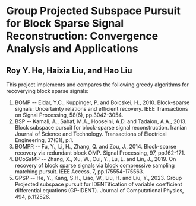 # Group Projected Subspace Pursuit for Block Sparse Signal Reconstruction: Convergence Analysis and Applications
## Roy Y. He, Haixia Liu, and Hao Liu

This project implements and compares the following greedy algorithms for recoverying block sparse signals:

1. BOMP -- Eldar, Y.C., Kuppinger, P. and Bolcskei, H., 2010. Block-sparse signals: Uncertainty relations and efficient recovery. IEEE Transactions on Signal Processing, 58(6), pp.3042-3054.
2. BSP -- Kamali, A., Sahaf, M.A., Hooseini, A.D. and Tadaion, A.A., 2013. Block subspace pursuit for block-sparse signal reconstruction. Iranian Journal of Science and Technology. Transactions of Electrical Engineering, 37(E1), p.1.
3. BOMPR -- Fu, Y., Li, H., Zhang, Q. and Zou, J., 2014. Block-sparse recovery via redundant block OMP. Signal Processing, 97, pp.162-171.
4. BCoSaMP -- Zhang, X., Xu, W., Cui, Y., Lu, L. and Lin, J., 2019. On recovery of block sparse signals via block compressive sampling matching pursuit. IEEE Access, 7, pp.175554-175563.
5. GPSP -- He, Y., Kang, S.H., Liao, W., Liu, H. and Liu, Y., 2023. Group Projected subspace pursuit for IDENTification of variable coefficient differential equations (GP-IDENT). Journal of Computational Physics, 494, p.112526.

   
